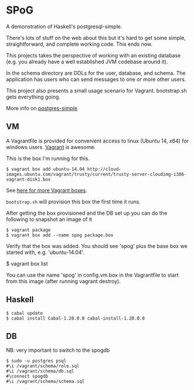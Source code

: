 SPoG
====

A demonstration of Haskell's postgresql-simple.

There's lots of stuff on the web about this but it's hard to get some simple, straightforward, and complete working code.  This ends now.

This projects takes the perspective of working with an existing database (e.g. you already have a well established JVM codebase around it).

In the schema directory are DDLs for the user, database, and schema.  The application has users who can send messages to one or more other users.

This project also presents a small usage scenario for Vagrant.  bootstrap.sh gets everything going.

More info on [postgres-simple](http://hackage.haskell.org/package/postgresql-simple-0.4.2.1/docs/Database-PostgreSQL-Simple.html)

VM
------
A Vagrantfile is provided for convenient access to linux (Ubuntu 14, x64) for windows users.  [Vagrant](https://docs.vagrantup.com/v2/installation/index.html) is awesome.

This is the box I'm running for this.

    $ vagrant box add ubuntu-14.04 http://cloud-images.ubuntu.com/vagrant/trusty/current/trusty-server-cloudimg-i386-vagrant-disk1.box

See [here for more Vagrant boxes](http://www.vagrantbox.es).

<code>bootstrap.sh</code> will provision this box the first time it runs.

After getting the box provisioned and the DB set up you can do the following to snapshot an image of it

    $ vagrant package
    $ vagrant box add --name spog package.box

Verify that the box was added. You should see 'spog' plus the base box we started with, e.g. 'ubuntu-14.04'.

   $ vagrant box list

You can use the name 'spog' in config.vm.box in the Vagrantfile to start from this image (after running vagrant destroy).

Haskell
-----------

    $ cabal update
    $ cabal install Cabal-1.20.0.0 cabal-install-1.20.0.0

DB
--------
NB: very important to switch to the spogdb

    $ sudo -u postgres psql
    #\i /vagrant/schema/role.sql
    #\i /vagrant/schema/db.sql
    #\connect spogdb
    #\i /vagrant/schema/schema.sql
